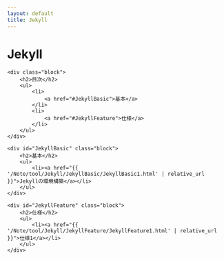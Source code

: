 ```yaml
---
layout: default
title: Jekyll
---
```

<body>
    <div class="block">
        <h1>Jekyll</h1>
    </div>
    
    <div class="block">
        <h2>目次</h2>
        <ul>
            <li>
                <a href="#JekyllBasic">基本</a>
            </li>
            <li>
                <a href="#JekyllFeature">仕様</a>
            </li>
        </ul>
    </div>

    <div id="JekyllBasic" class="block">
        <h2>基本</h2>
        <ul>
            <li><a href="{{ '/Note/tool/Jekyll/JekyllBasic/JekyllBasic1.html' | relative_url }}">Jekyllの環境構築</a></li>
        </ul>
    </div>

    <div id="JekyllFeature" class="block">
        <h2>仕様</h2>
        <ul>
            <li><a href="{{ '/Note/tool/Jekyll/JekyllFeature/JekyllFeature1.html' | relative_url }}">仕様1</a></li>
        </ul>
    </div>
</body>